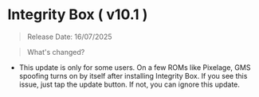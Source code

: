 # Integrity Box ( v10.1 )
> Release Date: 16/07/2025

> What's changed?
- This update is only for some users. On a few ROMs like Pixelage, GMS spoofing turns on by itself after installing Integrity Box. If you see this issue, just tap the update button. If not, you can ignore this update.
